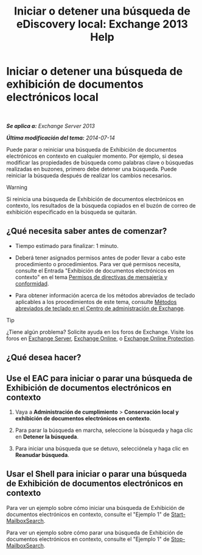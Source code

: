 ﻿---
title: 'Iniciar o detener una búsqueda de eDiscovery local: Exchange 2013 Help'
TOCTitle: Iniciar o detener una búsqueda de exhibición de documentos electrónicos local
ms:assetid: 0d546763-4bf5-4523-91f4-d181b7ee4ac2
ms:mtpsurl: https://technet.microsoft.com/es-es/library/Dd335090(v=EXCHG.150)
ms:contentKeyID: 49895458
ms.date: 04/23/2018
mtps_version: v=EXCHG.150
ms.translationtype: HT
---

# Iniciar o detener una búsqueda de exhibición de documentos electrónicos local

 

_**Se aplica a:** Exchange Server 2013_

_**Última modificación del tema:** 2014-07-14_

Puede parar o reiniciar una búsqueda de Exhibición de documentos electrónicos en contexto en cualquier momento. Por ejemplo, si desea modificar las propiedades de búsqueda como palabras clave o búsquedas realizadas en buzones, primero debe detener una búsqueda. Puede reiniciar la búsqueda después de realizar los cambios necesarios.


> [!WARNING]
> Si reinicia una búsqueda de Exhibición de documentos electrónicos en contexto, los resultados de la búsqueda copiados en el buzón de correo de exhibición especificado en la búsqueda se quitarán.



## ¿Qué necesita saber antes de comenzar?

  - Tiempo estimado para finalizar: 1 minuto.

  - Deberá tener asignados permisos antes de poder llevar a cabo este procedimiento o procedimientos. Para ver qué permisos necesita, consulte el Entrada "Exhibición de documentos electrónicos en contexto" en el tema [Permisos de directivas de mensajería y conformidad](messaging-policy-and-compliance-permissions-exchange-2013-help.md).

  - Para obtener información acerca de los métodos abreviados de teclado aplicables a los procedimientos de este tema, consulte [Métodos abreviados de teclado en el Centro de administración de Exchange](keyboard-shortcuts-in-the-exchange-admin-center-exchange-online-protection-help.md).


> [!TIP]
> ¿Tiene algún problema? Solicite ayuda en los foros de Exchange. Visite los foros en <A href="https://go.microsoft.com/fwlink/p/?linkid=60612">Exchange Server</A>, <A href="https://go.microsoft.com/fwlink/p/?linkid=267542">Exchange Online</A>, o <A href="https://go.microsoft.com/fwlink/p/?linkid=285351">Exchange Online Protection</A>.



## ¿Qué desea hacer?

## Use el EAC para iniciar o parar una búsqueda de Exhibición de documentos electrónicos en contexto

1.  Vaya a **Administración de cumplimiento** \> **Conservación local y exhibición de documentos electrónicos en contexto**.

2.  Para parar la búsqueda en marcha, seleccione la búsqueda y haga clic en **Detener la búsqueda**.

3.  Para iniciar una búsqueda que se detuvo, selecciónela y haga clic en **Reanudar búsqueda**.

## Usar el Shell para iniciar o parar una búsqueda de Exhibición de documentos electrónicos en contexto

Para ver un ejemplo sobre cómo iniciar una búsqueda de Exhibición de documentos electrónicos en contexto, consulte el "Ejemplo 1" de [Start-MailboxSearch](https://technet.microsoft.com/es-es/library/dd351245\(v=exchg.150\)).

Para ver un ejemplo sobre cómo parar una búsqueda de Exhibición de documentos electrónicos en contexto, consulte el "Ejemplo 1" de [Stop-MailboxSearch](https://technet.microsoft.com/es-es/library/dd351075\(v=exchg.150\)).

